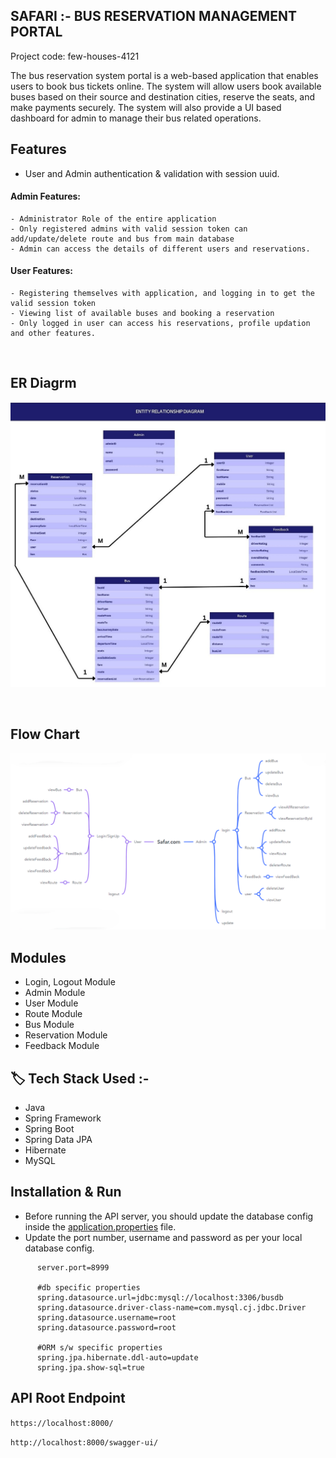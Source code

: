 

## SAFARI :- BUS RESERVATION MANAGEMENT PORTAL


 Project code: few-houses-4121

The bus reservation system portal is a web-based application that enables users to book bus tickets online. The system will allow users book available buses based on their source and destination cities, reserve the seats, and make payments securely. The system will also provide a UI based dashboard for admin to manage their bus related operations.


## Features

 * User and Admin authentication & validation with session uuid.

#### Admin Features:

    - Administrator Role of the entire application
    - Only registered admins with valid session token can add/update/delete route and bus from main database
    - Admin can access the details of different users and reservations.
#### User Features:
    - Registering themselves with application, and logging in to get the valid session token
    - Viewing list of available buses and booking a reservation
    - Only logged in user can access his reservations, profile updation and other features.

<br>

## ER Diagrm
<img src="https://github.com/AbhayKumarVishwakarma/Safar/blob/main/Bus%20Reservation%20System%20Portal/Frontend/src/images/ERDiagram2.jpg" > </img>

<br>

## Flow Chart
<img src='https://github.com/AbhayKumarVishwakarma/Safar/blob/main/Bus%20Reservation%20System%20Portal/Frontend/src/images/safar2.png'></img>

## Modules

* Login, Logout Module
* Admin Module
* User Module
* Route Module
* Bus Module
* Reservation Module
* Feedback Module

## 🏷️ Tech Stack Used :-
* Java
* Spring Framework
* Spring Boot
* Spring Data JPA
* Hibernate
* MySQL

## Installation & Run

* Before running the API server, you should update the database config inside the [application.properties](https://github.com/AbhayKumarVishwakarma/few-houses-4121/blob/main/Bus%20Reservation%20System%20Portal/Backend/bus_reservation/src/main/resources/application.properties) file. 
* Update the port number, username and password as per your local database config.

```
      server.port=8999

      #db specific properties
      spring.datasource.url=jdbc:mysql://localhost:3306/busdb
      spring.datasource.driver-class-name=com.mysql.cj.jdbc.Driver
      spring.datasource.username=root
      spring.datasource.password=root

      #ORM s/w specific properties
      spring.jpa.hibernate.ddl-auto=update
      spring.jpa.show-sql=true

```

## API Root Endpoint

`https://localhost:8000/`
 
`http://localhost:8000/swagger-ui/`

